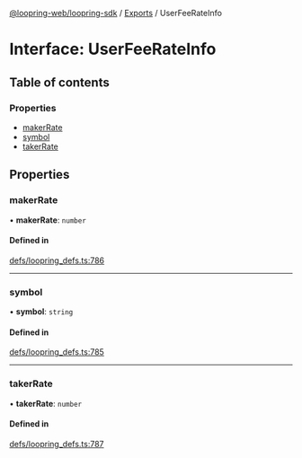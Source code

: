 [@loopring-web/loopring-sdk](../README.md) / [Exports](../modules.md) / UserFeeRateInfo

# Interface: UserFeeRateInfo

## Table of contents

### Properties

- [makerRate](UserFeeRateInfo.md#makerrate)
- [symbol](UserFeeRateInfo.md#symbol)
- [takerRate](UserFeeRateInfo.md#takerrate)

## Properties

### makerRate

• **makerRate**: `number`

#### Defined in

[defs/loopring_defs.ts:786](https://github.com/Loopring/loopring_sdk/blob/5861d10/src/defs/loopring_defs.ts#L786)

___

### symbol

• **symbol**: `string`

#### Defined in

[defs/loopring_defs.ts:785](https://github.com/Loopring/loopring_sdk/blob/5861d10/src/defs/loopring_defs.ts#L785)

___

### takerRate

• **takerRate**: `number`

#### Defined in

[defs/loopring_defs.ts:787](https://github.com/Loopring/loopring_sdk/blob/5861d10/src/defs/loopring_defs.ts#L787)
